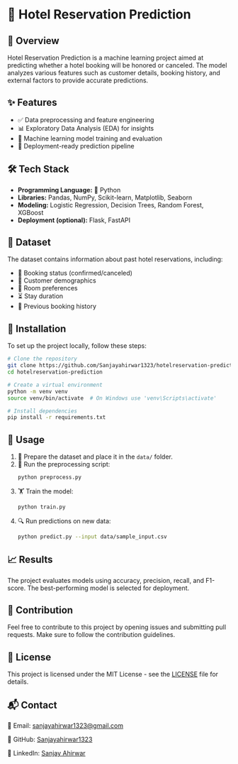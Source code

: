 # 🏨 Hotel Reservation Prediction

## 📌 Overview
Hotel Reservation Prediction is a machine learning project aimed at predicting whether a hotel booking will be honored or canceled. The model analyzes various features such as customer details, booking history, and external factors to provide accurate predictions.

## ✨ Features
- ✅ Data preprocessing and feature engineering
- 📊 Exploratory Data Analysis (EDA) for insights
- 🤖 Machine learning model training and evaluation
- 🚀 Deployment-ready prediction pipeline

## 🛠 Tech Stack
- **Programming Language:** 🐍 Python
- **Libraries:** Pandas, NumPy, Scikit-learn, Matplotlib, Seaborn
- **Modeling:** Logistic Regression, Decision Trees, Random Forest, XGBoost
- **Deployment (optional):** Flask, FastAPI

## 📂 Dataset
The dataset contains information about past hotel reservations, including:
- 📅 Booking status (confirmed/canceled)
- 👥 Customer demographics
- 🏨 Room preferences
- ⏳ Stay duration
- 🔄 Previous booking history

## 🚀 Installation
To set up the project locally, follow these steps:
```bash
# Clone the repository
git clone https://github.com/Sanjayahirwar1323/hotelreservation-prediction.git
cd hotelreservation-prediction

# Create a virtual environment
python -m venv venv
source venv/bin/activate  # On Windows use 'venv\Scripts\activate'

# Install dependencies
pip install -r requirements.txt
```

## 🎯 Usage
1. 📂 Prepare the dataset and place it in the `data/` folder.
2. 🔄 Run the preprocessing script:
   ```bash
   python preprocess.py
   ```
3. 🏋️ Train the model:
   ```bash
   python train.py
   ```
4. 🔍 Run predictions on new data:
   ```bash
   python predict.py --input data/sample_input.csv
   ```

## 📈 Results
The project evaluates models using accuracy, precision, recall, and F1-score. The best-performing model is selected for deployment.

## 🤝 Contribution
Feel free to contribute to this project by opening issues and submitting pull requests. Make sure to follow the contribution guidelines.

## 📜 License
This project is licensed under the MIT License - see the [LICENSE](LICENSE) file for details.

## 📬 Contact
📧 Email: [sanjayahirwar1323@gmail.com](mailto:sanjayahirwar1323@gmail.com)

🐙 GitHub: [Sanjayahirwar1323](https://github.com/Sanjayahirwar1323)

🔗 LinkedIn: [Sanjay Ahirwar](https://www.linkedin.com/in/sanjay-ahirwar-b78709256/)

